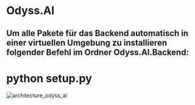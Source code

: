 # Odyss.AI

## Um alle Pakete für das Backend automatisch in einer virtuellen Umgebung zu installieren folgender Befehl im Ordner Odyss.AI.Backend: 
# python setup.py



![architecture_odyss_ai](https://github.com/user-attachments/assets/b4ab5e91-c680-4194-be49-83a83e6e0a59)
